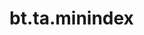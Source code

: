 <div itemscope itemtype="http://developers.google.com/ReferenceObject">
<meta itemprop="name" content="bt.ta.minindex" />
<meta itemprop="path" content="Stable" />
</div>

# bt.ta.minindex

<!-- Insert buttons and diff -->

<table class="tfo-notebook-buttons tfo-api nocontent" align="left">

</table>





<pre class="devsite-click-to-copy prettyprint lang-py tfo-signature-link">
<code>bt.ta.minindex(
    *args, **kwargs
) -> np.array
</code></pre>



<!-- Placeholder for "Used in" -->
